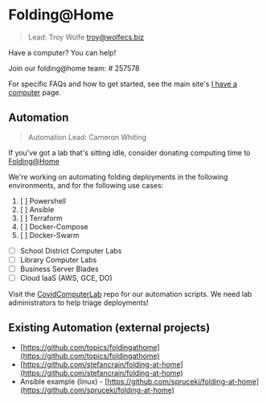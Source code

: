 # Folding@Home

> Lead: Troy Wolfe [troy@wolfecs.biz](mailto:troy@wolfecs.biz)

Have a computer? You can help!

Join our folding@home team: # 257578

For specific FAQs and how to get started, see the main site's
[I have a computer](https://wytechcc.com/help-and-resources/i-have-a-computer/) page.


## Automation
> Automation Lead: Cameron Whiting

If you've got a lab that's sitting idle, consider donating
computing time to [Folding@Home](https://foldingathome.org/iamoneinamillion/)

We're working on automating folding deployments in the following
environments, and for the following use cases:


1. [ ] Powershell
2. [ ] Ansible
3. [ ] Terraform
4. [ ] Docker-Compose
5. [ ] Docker-Swarm

* [ ] School District Computer Labs
* [ ] Library Computer Labs
* [ ] Business Server Blades
* [ ] Cloud IaaS (AWS, GCE, DO)

Visit the [CovidComputerLab](https://github.com/wytechcc/CovidComputerLab) repo for
our automation scripts. We need lab administrators to help triage deployments!

## Existing Automation (external projects)

* [https://github.com/topics/foldingathome](https://github.com/topics/foldingathome)
* [https://github.com/stefancrain/folding-at-home](https://github.com/stefancrain/folding-at-home)
* Ansible example (linux) - [https://github.com/spruceki/folding-at-home](https://github.com/spruceki/folding-at-home)
